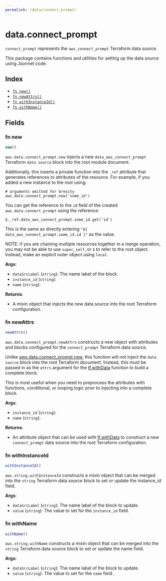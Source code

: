 ```yaml
---
permalink: /data/connect_prompt/
---
```


# data.connect_prompt

`connect_prompt` represents the `aws_connect_prompt` Terraform data source.



This package contains functions and utilities for setting up the data source using Jsonnet code.


## Index

* [`fn new()`](#fn-new)
* [`fn newAttrs()`](#fn-newattrs)
* [`fn withInstanceId()`](#fn-withinstanceid)
* [`fn withName()`](#fn-withname)

## Fields

### fn new

```ts
new()
```


`aws.data.connect_prompt.new` injects a new `data_aws_connect_prompt` Terraform `data source`
block into the root module document.

Additionally, this inserts a private function into the `_ref` attribute that generates references to attributes of the
resource. For example, if you added a new instance to the root using:

    # arguments omitted for brevity
    aws.data.connect_prompt.new('some_id')

You can get the reference to the `id` field of the created `aws.data.connect_prompt` using the reference:

    $._ref.data_aws_connect_prompt.some_id.get('id')

This is the same as directly entering `"${ data_aws_connect_prompt.some_id.id }"` as the value.

NOTE: if you are chaining multiple resources together in a merge operation, you may not be able to use `super`, `self`,
or `$` to refer to the root object. Instead, make an explicit outer object using `local`.

**Args**:
  - `dataSrcLabel` (`string`): The name label of the block.
  - `instance_id` (`string`): 
  - `name` (`string`): 

**Returns**:
- A mixin object that injects the new data source into the root Terraform configuration.


### fn newAttrs

```ts
newAttrs()
```


`aws.data.connect_prompt.newAttrs` constructs a new object with attributes and blocks configured for the `connect_prompt`
Terraform data source.

Unlike [aws.data.connect_prompt.new](#fn-connect_promptnew), this function will not inject the `data source`
block into the root Terraform document. Instead, this must be passed in as the `attrs` argument for the
[tf.withData](https://github.com/tf-libsonnet/core/tree/main/docs#fn-withdata) function to build a complete block.

This is most useful when you need to preprocess the attributes with functions, conditional, or looping logic prior to
injecting into a complete block.

**Args**:
  - `instance_id` (`string`): 
  - `name` (`string`): 

**Returns**:
  - An attribute object that can be used with [tf.withData](https://github.com/tf-libsonnet/core/tree/main/docs#fn-withdata) to construct a new `connect_prompt` data source into the root Terraform configuration.


### fn withInstanceId

```ts
withInstanceId()
```

`aws.string.withInstanceId` constructs a mixin object that can be merged into the `string`
Terraform data source block to set or update the instance_id field.



**Args**:
  - `dataSrcLabel` (`string`): The name label of the block to update.
  - `value` (`string`): The value to set for the `instance_id` field.


### fn withName

```ts
withName()
```

`aws.string.withName` constructs a mixin object that can be merged into the `string`
Terraform data source block to set or update the name field.



**Args**:
  - `dataSrcLabel` (`string`): The name label of the block to update.
  - `value` (`string`): The value to set for the `name` field.
